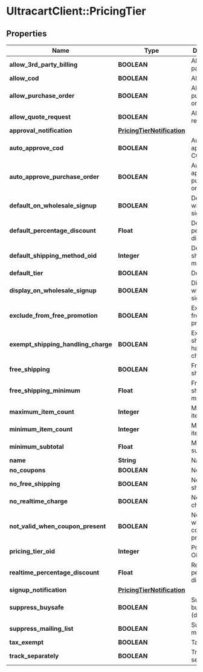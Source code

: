 # UltracartClient::PricingTier

## Properties
Name | Type | Description | Notes
------------ | ------------- | ------------- | -------------
**allow_3rd_party_billing** | **BOOLEAN** | Allow 3rd party billing | [optional] 
**allow_cod** | **BOOLEAN** | Allow COD | [optional] 
**allow_purchase_order** | **BOOLEAN** | Allow purchase order | [optional] 
**allow_quote_request** | **BOOLEAN** | Allow quote request | [optional] 
**approval_notification** | [**PricingTierNotification**](PricingTierNotification.md) |  | [optional] 
**auto_approve_cod** | **BOOLEAN** | Auto approve COD | [optional] 
**auto_approve_purchase_order** | **BOOLEAN** | Auto approve purchase order | [optional] 
**default_on_wholesale_signup** | **BOOLEAN** | Default on wholesale signup | [optional] 
**default_percentage_discount** | **Float** | Default percentage discount | [optional] 
**default_shipping_method_oid** | **Integer** | Default shipping method oid | [optional] 
**default_tier** | **BOOLEAN** | Default tier | [optional] 
**display_on_wholesale_signup** | **BOOLEAN** | Display on wholesale signup | [optional] 
**exclude_from_free_promotion** | **BOOLEAN** | Exclude from free promotion | [optional] 
**exempt_shipping_handling_charge** | **BOOLEAN** | Exempt shipping handling charge | [optional] 
**free_shipping** | **BOOLEAN** | Free shipping | [optional] 
**free_shipping_minimum** | **Float** | Free shipping minimum | [optional] 
**maximum_item_count** | **Integer** | Maximum item count | [optional] 
**minimum_item_count** | **Integer** | Minimum item count | [optional] 
**minimum_subtotal** | **Float** | Minimum subtotal | [optional] 
**name** | **String** | Name | [optional] 
**no_coupons** | **BOOLEAN** | No coupons | [optional] 
**no_free_shipping** | **BOOLEAN** | No free shipping | [optional] 
**no_realtime_charge** | **BOOLEAN** | No realtime charge | [optional] 
**not_valid_when_coupon_present** | **BOOLEAN** | Not valid when coupon present | [optional] 
**pricing_tier_oid** | **Integer** | Pricing Tier Oid | [optional] 
**realtime_percentage_discount** | **Float** | Realtime percentage discount | [optional] 
**signup_notification** | [**PricingTierNotification**](PricingTierNotification.md) |  | [optional] 
**suppress_buysafe** | **BOOLEAN** | Suppress buySAFE (deprecated) | [optional] 
**suppress_mailing_list** | **BOOLEAN** | Suppress mailing list | [optional] 
**tax_exempt** | **BOOLEAN** | Tax Exempt | [optional] 
**track_separately** | **BOOLEAN** | Track separately | [optional] 


